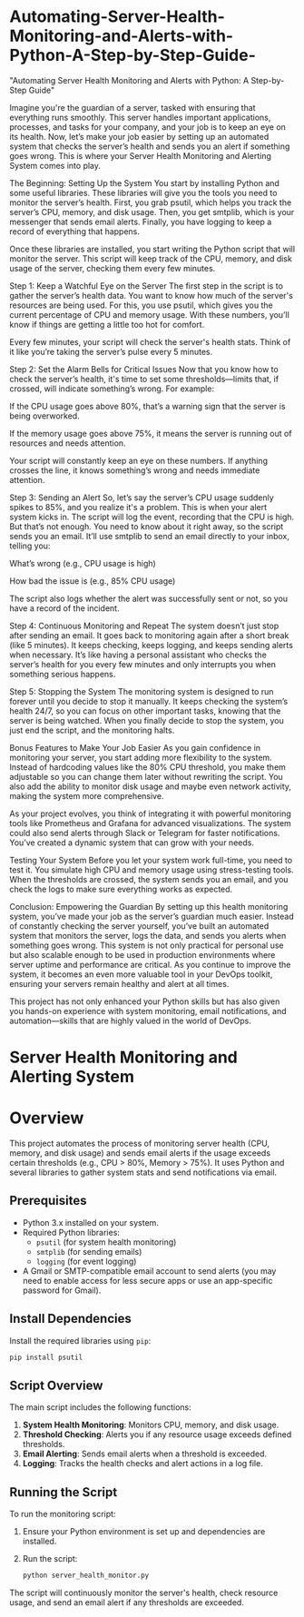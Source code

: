 # Automating-Server-Health-Monitoring-and-Alerts-with-Python-A-Step-by-Step-Guide-
"Automating Server Health Monitoring and Alerts with Python: A Step-by-Step Guide"

Imagine you're the guardian of a server, tasked with ensuring that everything runs smoothly. This server handles important applications, processes, and tasks for your company, and your job is to keep an eye on its health. Now, let’s make your job easier by setting up an automated system that checks the server’s health and sends you an alert if something goes wrong. This is where your Server Health Monitoring and Alerting System comes into play.

The Beginning: Setting Up the System
You start by installing Python and some useful libraries. These libraries will give you the tools you need to monitor the server’s health. First, you grab psutil, which helps you track the server’s CPU, memory, and disk usage. Then, you get smtplib, which is your messenger that sends email alerts. Finally, you have logging to keep a record of everything that happens.

Once these libraries are installed, you start writing the Python script that will monitor the server. This script will keep track of the CPU, memory, and disk usage of the server, checking them every few minutes.

Step 1: Keep a Watchful Eye on the Server
The first step in the script is to gather the server’s health data. You want to know how much of the server's resources are being used. For this, you use psutil, which gives you the current percentage of CPU and memory usage. With these numbers, you’ll know if things are getting a little too hot for comfort.

Every few minutes, your script will check the server's health stats. Think of it like you’re taking the server’s pulse every 5 minutes.

Step 2: Set the Alarm Bells for Critical Issues
Now that you know how to check the server’s health, it's time to set some thresholds—limits that, if crossed, will indicate something’s wrong. For example:

If the CPU usage goes above 80%, that’s a warning sign that the server is being overworked.

If the memory usage goes above 75%, it means the server is running out of resources and needs attention.

Your script will constantly keep an eye on these numbers. If anything crosses the line, it knows something’s wrong and needs immediate attention.

Step 3: Sending an Alert
So, let’s say the server’s CPU usage suddenly spikes to 85%, and you realize it's a problem. This is when your alert system kicks in. The script will log the event, recording that the CPU is high. But that’s not enough. You need to know about it right away, so the script sends you an email. It’ll use smtplib to send an email directly to your inbox, telling you:

What’s wrong (e.g., CPU usage is high)

How bad the issue is (e.g., 85% CPU usage)

The script also logs whether the alert was successfully sent or not, so you have a record of the incident.

Step 4: Continuous Monitoring and Repeat
The system doesn’t just stop after sending an email. It goes back to monitoring again after a short break (like 5 minutes). It keeps checking, keeps logging, and keeps sending alerts when necessary. It’s like having a personal assistant who checks the server’s health for you every few minutes and only interrupts you when something serious happens.

Step 5: Stopping the System
The monitoring system is designed to run forever until you decide to stop it manually. It keeps checking the system’s health 24/7, so you can focus on other important tasks, knowing that the server is being watched. When you finally decide to stop the system, you just end the script, and the monitoring halts.

Bonus Features to Make Your Job Easier
As you gain confidence in monitoring your server, you start adding more flexibility to the system. Instead of hardcoding values like the 80% CPU threshold, you make them adjustable so you can change them later without rewriting the script. You also add the ability to monitor disk usage and maybe even network activity, making the system more comprehensive.

As your project evolves, you think of integrating it with powerful monitoring tools like Prometheus and Grafana for advanced visualizations. The system could also send alerts through Slack or Telegram for faster notifications. You’ve created a dynamic system that can grow with your needs.

Testing Your System
Before you let your system work full-time, you need to test it. You simulate high CPU and memory usage using stress-testing tools. When the thresholds are crossed, the system sends you an email, and you check the logs to make sure everything works as expected.

Conclusion: Empowering the Guardian
By setting up this health monitoring system, you’ve made your job as the server’s guardian much easier. Instead of constantly checking the server yourself, you’ve built an automated system that monitors the server, logs the data, and sends you alerts when something goes wrong. This system is not only practical for personal use but also scalable enough to be used in production environments where server uptime and performance are critical. As you continue to improve the system, it becomes an even more valuable tool in your DevOps toolkit, ensuring your servers remain healthy and alert at all times.

This project has not only enhanced your Python skills but has also given you hands-on experience with system monitoring, email notifications, and automation—skills that are highly valued in the world of DevOps.

# Server Health Monitoring and Alerting System


# Overview
This project automates the process of monitoring server health (CPU, memory, and disk usage) and sends email alerts if the usage exceeds certain thresholds (e.g., CPU > 80%, Memory > 75%). It uses Python and several libraries to gather system stats and send notifications via email.

## Prerequisites
- Python 3.x installed on your system.
- Required Python libraries:
  - `psutil` (for system health monitoring)
  - `smtplib` (for sending emails)
  - `logging` (for event logging)
- A Gmail or SMTP-compatible email account to send alerts (you may need to enable access for less secure apps or use an app-specific password for Gmail).

## Install Dependencies
Install the required libraries using `pip`:

```bash
pip install psutil
```

## Script Overview

The main script includes the following functions:
1. **System Health Monitoring**: Monitors CPU, memory, and disk usage.
2. **Threshold Checking**: Alerts you if any resource usage exceeds defined thresholds.
3. **Email Alerting**: Sends email alerts when a threshold is exceeded.
4. **Logging**: Tracks the health checks and alert actions in a log file.

## Running the Script
To run the monitoring script:

1. Ensure your Python environment is set up and dependencies are installed.
2. Run the script:
   
   ```bash
   python server_health_monitor.py
   ```

The script will continuously monitor the server's health, check resource usage, and send an email alert if any thresholds are exceeded.
